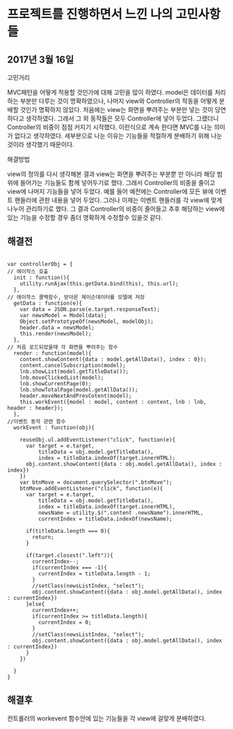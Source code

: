프로젝트를 진행하면서 느낀 나의 고민사항들
=========

2017년 3월 16일
---------
고민거리

MVC패턴을 어떻게 적용할 것인가에 대해 고민을 많이 하였다.
model은 데이터를 처리하는 부분만 다루는 것이 명확하였으나, 나머지 view와 Controller의 작동을 어떻게 분배할 것인가 명확하지 않았다.
처음에는 view는 화면을 뿌려주는 부분만 넣는 것이 당연하다고 생각하였다. 그래서 그 외 동작들은 모두 Controller에 넣어 두었다.
그랬더니 Controller의 비중이 점점 커지기 시작했다. 이런식으로 계속 한다면 MVC를 나눈 의미가 없다고 생각하였다. 세부분으로 나눈 이유는
기능들을 적절하게 분배하기 위해 나눈것이라 생각했기 때문이다.

해결방법

view의 정의를 다시 생각해본 결과 view는 화면을 뿌려주는 부분뿐 만 아니라 해당 범위에 들어가는 기능들도 함께 넣어두기로 했다.
그래서 Controller의 비중을 줄이고 view에 나머지 기능들을 넣어 두었다. 예를 들어 예전에는 Controller에 모든 뷰에 이벤트 핸들러에
관한 내용을 넣어 두었다. 그러나 이제는 이벤트 핸들러를 각 view에 맞게 나누어 관리하기로 했다. 그 결과 Controller의 비중이 줄어들고 추후
해당하는 view에 있는 기능을 수정할 경우 좀더 명확하게 수정할수 있을것 같다.

해결전
---------
<pre><code>
var controllerObj = {
// 에이작스 호출
  init : function(){
    utility.runAjax(this.getData.bind(this), this.url);
  },
// 에이작스 콜백함수, 받아온 제이슨데이터를 모델에 저장
  getData : function(e){
    var data = JSON.parse(e.target.responseText);
    var newsModel = Model(data);
    Object.setPrototypeOf(newsModel, modelObj);
    header.data = newsModel;
    this.render(newsModel);
  },
// 처음 로드되었을때 각 화면을 뿌려주는 함수
  render : function(model){
    content.showContent({data : model.getAllData(), index : 0});
    content.cancelSubscription(model);
    lnb.showList(model.getTitleData());
    lnb.moveClickedList(model);
    lnb.showCurrentPage(0);
    lnb.showTotalPage(model.getAllData());
    header.moveNextAndPrevCotent(model);
    this.workEvent({model : model, content : content, lnb : lnb, header : header});
  },
//이벤트 동작 관련 함수
  workEvent : function(obj){

    reuseObj.ul.addEventListener("click", function(e){
      var target = e.target,
          titleData = obj.model.getTitleData(),
          index = titleData.indexOf(target.innerHTML);
      obj.content.showContent({data : obj.model.getAllData(), index : index})
    })
    var btnMove = document.querySelector(".btnMove");
    btnMove.addEventListener("click", function(e){
      var target = e.target,
          titleData = obj.model.getTitleData(),
          index = titleData.indexOf(target.innerHTML),
          newsName = utility.$(".content .newsName").innerHTML,
          currentIndex = titleData.indexOf(newsName);

      if(titleData.length === 0){
        return;
      }

      if(target.closest(".left")){
        currentIndex--;
        if(currentIndex === -1){
          currentIndex = titleData.length - 1;
        }
        //setClass(newsListIndex, "select");
        obj.content.showContent({data : obj.model.getAllData(), index : currentIndex})
      }else{
        currentIndex++;
        if(currentIndex >= titleData.length){
          currentIndex = 0;
        }
        //setClass(newsListIndex, "select");
        obj.content.showContent({data : obj.model.getAllData(), index : currentIndex})
      }
    })

  }
}
</code></pre>

해결후
---------
컨트롤러의 workevent 함수안에 있는 기능들을 각 view에 걸맞게 분배하였다.
